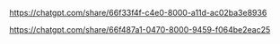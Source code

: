 https://chatgpt.com/share/66f33f4f-c4e0-8000-a11d-ac02ba3e8936

https://chatgpt.com/share/66f487a1-0470-8000-9459-f064be2eac25